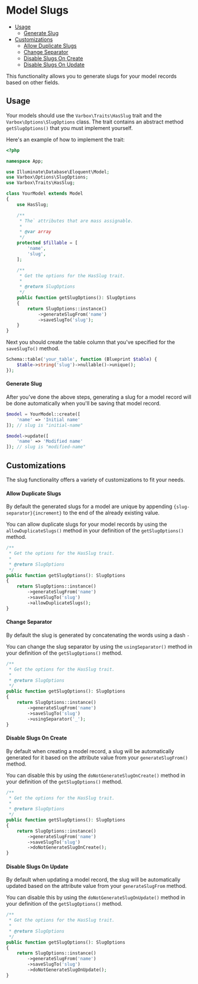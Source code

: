 # Model Slugs

- [Usage](#usage)
    - [Generate Slug](#generate-slug)
- [Customizations](#customizations)
    - [Allow Duplicate Slugs](#allow-duplicate-slugs)
    - [Change Separator](#change-separator)
    - [Disable Slugs On Create](#disable-slugs-on-create)
    - [Disable Slugs On Update](#disable-slugs-on-update)

This functionality allows you to generate slugs for your model records based on other fields.   

<a name="usage"></a>
## Usage

Your models should use the `Varbox\Traits\HasSlug` trait and the `Varbox\Options\SlugOptions` class. 
The trait contains an abstract method `getSlugOptions()` that you must implement yourself.   

Here's an example of how to implement the trait:

```php
<?php

namespace App;

use Illuminate\Database\Eloquent\Model;
use Varbox\Options\SlugOptions;
use Varbox\Traits\HasSlug;

class YourModel extends Model
{
    use HasSlug;

    /**
     * The` attributes that are mass assignable.
     *
     * @var array
     */
    protected $fillable = [
        'name',
        'slug',
    ];

    /**
     * Get the options for the HasSlug trait.
     *
     * @return SlugOptions
     */
    public function getSlugOptions(): SlugOptions
    {
        return SlugOptions::instance()
            ->generateSlugFrom('name')
            ->saveSlugTo('slug');
    }
}
```

Next you should create the table column that you've specified for the `saveSlugTo()` method.

```php
Schema::table('your_table', function (Blueprint $table) {
    $table->string('slug')->nullable()->unique();
});
```

<a name="generate-slug"></a>
#### Generate Slug

After you've done the above steps, generating a slug for a model record will be done automatically when you'll be saving that model record.

```php
$model = YourModel::create([
    'name' => 'Initial name'
]); // slug is "initial-name"

$model->update([
    'name' => 'Modified name'
]); // slug is "modified-name"
``` 

<a name="customizations"></a>
## Customizations

The slug functionality offers a variety of customizations to fit your needs.

<a name="allow-duplicate-slugs"></a>
#### Allow Duplicate Slugs

By default the generated slugs for a model are unique by appending `{slug-separator}{increment}` to the end of the already existing value.

You can allow duplicate slugs for your model records by using the `allowDuplicateSlugs()` method in your definition of the `getSlugOptions()` method.

```php
/**
 * Get the options for the HasSlug trait.
 *
 * @return SlugOptions
 */
public function getSlugOptions(): SlugOptions
{
    return SlugOptions::instance()
        ->generateSlugFrom('name')
        ->saveSlugTo('slug')
        ->allowDuplicateSlugs();
}
```

<a name="change-separator"></a>
#### Change Separator

By default the slug is generated by concatenating the words using a dash `-`

You can change the slug separator by using the `usingSeparator()` method in your definition of the `getSlugOptions()` method.

```php
/**
 * Get the options for the HasSlug trait.
 *
 * @return SlugOptions
 */
public function getSlugOptions(): SlugOptions
{
    return SlugOptions::instance()
        ->generateSlugFrom('name')
        ->saveSlugTo('slug')
        ->usingSeparator('_');
}
```

<a name="disable-slugs-on-create"></a>
#### Disable Slugs On Create

By default when creating a model record, a slug will be automatically generated for it based on the attribute value from your `generateSlugFrom()` method.

You can disable this by using the `doNotGenerateSlugOnCreate()` method in your definition of the `getSlugOptions()` method.

```php
/**
 * Get the options for the HasSlug trait.
 *
 * @return SlugOptions
 */
public function getSlugOptions(): SlugOptions
{
    return SlugOptions::instance()
        ->generateSlugFrom('name')
        ->saveSlugTo('slug')
        ->doNotGenerateSlugOnCreate();
}
```

<a name="disable-slugs-on-update"></a>
#### Disable Slugs On Update

By default when updating a model record, the slug will be automatically updated based on the attribute value from your `generateSlugFrom` method.

You can disable this by using the `doNotGenerateSlugOnUpdate()` method in your definition of the `getSlugOptions()` method.

```php
/**
 * Get the options for the HasSlug trait.
 *
 * @return SlugOptions
 */
public function getSlugOptions(): SlugOptions
{
    return SlugOptions::instance()
        ->generateSlugFrom('name')
        ->saveSlugTo('slug')
        ->doNotGenerateSlugOnUpdate();
}
```
